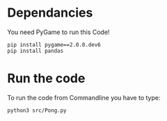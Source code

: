 # Dependancies
You need PyGame to run this Code!

	pip install pygame==2.0.0.dev6
	pip install pandas
	
# Run the code
To run the code from Commandline you have to type:

	python3 src/Pong.py
	